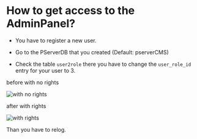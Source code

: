 # How to get access to the AdminPanel?

- You have to register a new user.

- Go to the PServerDB that you created (Default: pserverCMS)

- Check the table `user2role` there you have to change the `user_role_id` entry for your user to 3.


before with no rights

![with no rights](https://raw.githubusercontent.com/kokspflanze/PServerCMS/master/docs/images/ADMIN-ACCESS-WITHOUT-RIGHTS.png)


after with rights

![with rights](https://raw.githubusercontent.com/kokspflanze/PServerCMS/master/docs/images/ADMIN-ACCESS-WITH-RIGHTS.png)


Than you have to relog.
